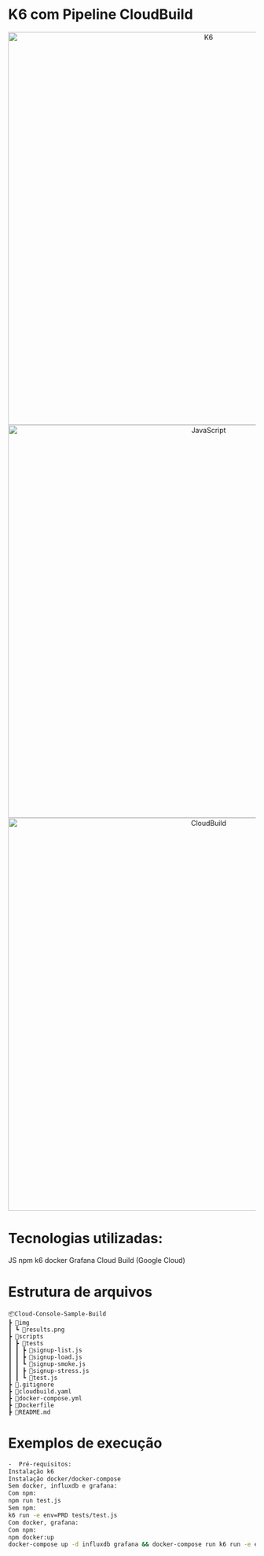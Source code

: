 # K6 com Pipeline CloudBuild
<p align="center">
  <img src="https://media.dev.to/cdn-cgi/image/width=320,height=320,fit=cover,gravity=auto,format=auto/https%3A%2F%2Fdev-to-uploads.s3.amazonaws.com%2Fuploads%2Forganization%2Fprofile_image%2F1854%2F7061cda4-6e39-409b-a9e6-d3a308a1ce43.png" alt="K6" width="800"/>
  <img src="https://static.vecteezy.com/system/resources/previews/012/697/298/large_2x/3d-javascript-logo-design-free-png.png" alt="JavaScript" width="800"/>
  <img src="https://miro.medium.com/v2/resize:fit:1400/format:webp/1*rjkefn0Vnv6bZ_EuutgkNg.png" alt="CloudBuild" width="800"/>
</p>

# Tecnologias utilizadas:

JS
npm
k6
docker
Grafana
Cloud Build (Google Cloud) 

# Estrutura de arquivos


    📦Cloud-Console-Sample-Build
    ┣ 📂img
    ┃ ┗ 📜results.png
    ┣ 📂scripts
    ┃ ┣ 📂tests
    ┃ ┃ ┣ 📜signup-list.js
    ┃ ┃ ┣ 📜signup-load.js
    ┃ ┃ ┗ 📜signup-smoke.js
    ┃ ┃ ┣ 📜signup-stress.js
    ┃ ┃ ┗ 📜test.js
    ┣ 📜.gitignore
    ┣ 📜cloudbuild.yaml
    ┣ 📜docker-compose.yml
    ┣ 📜Dockerfile
    ┣ 📜README.md

# Exemplos de execução
```bash
-  Pré-requisitos:
Instalação k6
Instalação docker/docker-compose
Sem docker, influxdb e grafana:
Com npm:
npm run test.js
Sem npm:
k6 run -e env=PRD tests/test.js
Com docker, grafana:
Com npm:
npm docker:up
docker-compose up -d influxdb grafana && docker-compose run k6 run -e env=PRD tests/test.js